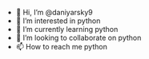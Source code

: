 - 👋 Hi, I’m @daniyarsky9
- 👀 I’m interested in python
- 🌱 I’m currently learning python
- 💞️ I’m looking to collaborate on python
- 📫 How to reach me python

<!---
daniyarsky9/daniyarsky9 is a ✨ special ✨ repository because its `README.md` (this file) appears on your GitHub profile.
You can click the Preview link to take a look at your changes.
--->
